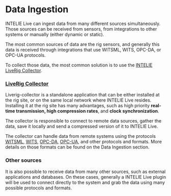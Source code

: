 # Data Ingestion

INTELIE Live can ingest data from many different sources simultaneously. Those sources can be received from sensors, from integrations to other systems or manually (either dynamic or static).

The most common sources of data are the rig sensors, and generally this data is received through integrations that use WITSML, WITS, OPC-DA, or OPC-UA protocols.

To collect those data, the most common solution is to use the [INTELIE LiveRig Collector](../collector/introduction.md).

### [LiveRig Collector](../collector/introduction.md)

Liverig-collector is a standalone application that can be either installed at the rig site, or on the same local network where INTELIE Live resides. Installing it at the rig site has many advantages, such as high priority **real-time transmission, high compression rates**, and **clock synchronization**.

The collector is responsible to connect to remote data sources, gather the data, save it locally and send a compressed version of it to INTELIE Live.

The collector can handle data from remote systems using the protocols [WITSML](../collector/protocols/witsml.md), [WITS](../collector/protocols/wits.md), [OPC-DA](../collector/protocols/opc-da.md), [OPC-UA](../collector/protocols/opc-ua.md), and other protocols and formats. More details on those formats can be found on the Data Ingestion section.

### Other sources

It is also possible to receive data from many other sources, such as external applications and databases. On these cases, generally a INTELIE Live plugin will be used to connect directly to the system and grab the data using many possible protocols and formats.
